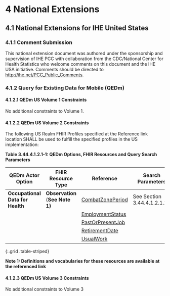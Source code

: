 
# 4 National Extensions

## 4.1 National Extensions for IHE United States

### 4.1.1 Comment Submission

This national extension document was authored under the sponsorship and
supervision of IHE PCC with collaboration from the CDC/National Center
for Health Statistics who welcome comments on this document and the IHE
USA initiative. Comments should be directed to
<http://ihe.net/PCC_Public_Comments>.

### 4.1.2 Query for Existing Data for Mobile (QEDm) 

#### 4.1.2.1 QEDm US Volume 1 Constraints

No additional constraints to Volume 1.

#### 4.1.2.2 QEDm US Volume 2 Constraints

The following US Realm FHIR Profiles specified at the Reference link
location SHALL be used to fulfill the specified profiles in the US
implementation:

**Table 3.44.4.1.2.1-1: QEDm Options, FHIR Resources and Query Search Parameters**

| QEDm Actor Option                | FHIR Resource Type               | Reference                                                                               | Search Parameters           |
|----------------------------------|----------------------------------|-----------------------------------------------------------------------------------------|-----------------------------|
| **Occupational Data for Health** | **Observation** (**See Note 1)** | [CombatZonePeriod](http://hl7.org/fhir/us/odh/StructureDefinition/odh-CombatZonePeriod) | See Section 3.44.4.1.2.1.10 |
|                                  |                                  | [EmploymentStatus](http://hl7.org/fhir/us/odh/StructureDefinition/odh-EmploymentStatus) |                             |
|                                  |                                  | [PastOrPresentJob](http://hl7.org/fhir/us/odh/StructureDefinition/odh-PastOrPresentJob) |                             |
|                                  |                                  | [RetirementDate](http://hl7.org/fhir/us/odh/StructureDefinition/odh-RetirementDate)     |                             |
|                                  |                                  | [UsualWork](http://hl7.org/fhir/us/odh/StructureDefinition/odh-UsualWork)               |                             |
{:.grid .table-striped}


**Note 1: Definitions and vocabularies for these resources are available at the referenced link**

#### 4.1.2.3 QEDm US Volume 3 Constraints

No additional constraints to Volume 3
